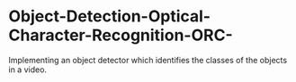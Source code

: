 # Object-Detection-Optical-Character-Recognition-ORC-
Implementing an object detector which identifies the classes of the objects in a  video.

